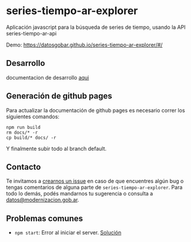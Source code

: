 # series-tiempo-ar-explorer

Aplicación javascript para la búsqueda de series de tiempo, usando la API series-tiempo-ar-api

Demo: https://datosgobar.github.io/series-tiempo-ar-explorer/#/

## Desarrollo
documentacion de desarrollo [aqui](./docs/react.md)

## Generación de github pages

Para actualizar la documentación de github pages es necesario correr los siguientes comandos:

```
npm run build
rm docs/* -r
cp build/* docs/ -r
```

Y finalmente subir todo al branch default.

## Contacto
Te invitamos a [crearnos un issue](https://github.com/datosgobar/series-tiempo-ar-explorer/issues/new?title=Encontre-un-bug-en-api-gateway)
en caso de que encuentres algún bug o tengas comentarios de alguna parte de `series-tiempo-ar-explorer`. Para todo lo demás, podés mandarnos tu sugerencia o consulta a [datos@modernizacion.gob.ar](mailto:datos@modernizacion.gob.ar).


## Problemas comunes
* `npm start`: Error al iniciar el server. [Solución](https://github.com/react-community/create-react-native-app/issues/533#issuecomment-362445585)
